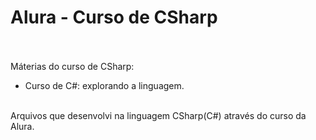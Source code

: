 # Alura - Curso de CSharp<br><br>

Máterias do curso de CSharp:<br>
- Curso de C#: explorando a linguagem.<br><br>

Arquivos que desenvolvi na linguagem CSharp(C#) através do curso da Alura.
